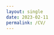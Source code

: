 ```yaml
---
layout: single
date: 2023-02-11
permalink: /CV/
---
```


<object data="/assets/cv/CV.pdf" type="application/pdf" width="100%" height="100%">
</object> 

